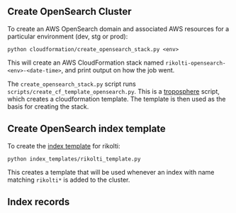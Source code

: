 ## Create OpenSearch Cluster

To create an AWS OpenSearch domain and associated AWS resources for a particular environment (dev, stg or prod):

```
python cloudformation/create_opensearch_stack.py <env>
```

This will create an AWS CloudFormation stack named `rikolti-opensearch-<env>-<date-time>`, and print output on how the job went.

The `create_opensearch_stack.py` script runs `scripts/create_cf_template_opensearch.py`. This is a [troposphere](https://troposphere.readthedocs.io/en/latest/) script, which creates a cloudformation template. The template is then used as the basis for creating the stack.

## Create OpenSearch index template

To create the [index template](https://www.elastic.co/guide/en/elasticsearch/reference/7.9/index-templates.html) for rikolti:

```
python index_templates/rikolti_template.py
```

This creates a template that will be used whenever an index with name matching `rikolti*` is added to the cluster.

## Index records







